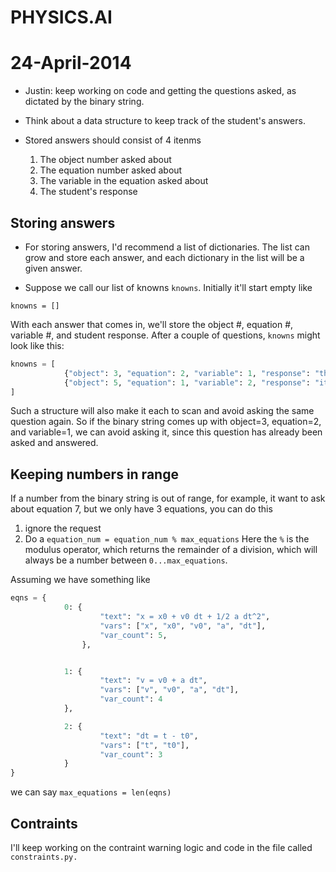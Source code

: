 # PHYSICS.AI

# 24-April-2014

* Justin: keep working on code and getting the questions asked, as dictated by the binary string.

* Think about a data structure to keep track of the student's answers.

* Stored answers should consist of 4 itenms
    1. The object number asked about
    1. The equation number asked about
    1. The variable in the equation asked about
    1. The student's response

## Storing answers
* For storing answers, I'd recommend a list of dictionaries.  The list can grow and store each answer, and each dictionary in the list will be a given answer.  

* Suppose we call our list of knowns `knowns`. Initially it'll start empty like

```
knowns = []
```

With each answer that comes in, we'll store the object #, equation #, variable #, and student response. After a couple of questions, `knowns` might look like this:


```python
knowns = [
            {"object": 3, "equation": 2, "variable": 1, "response": "the speed of the stone after it accelerated"},
            {"object": 5, "equation": 1, "variable": 2, "response": "it says the the truck is initally at x=0"}
]
```

Such a structure will also make it each to scan and avoid asking the same question again.  So if the binary string comes up with object=3, equation=2, and variable=1, we can avoid asking it, since this question has already been asked and answered.

## Keeping numbers in range

If a number from the binary string is out of range, for example, it want to ask about equation 7, but we only have 3 equations, you can do this

1. ignore the request
2. Do a `equation_num = equation_num % max_equations` Here the `%` is the modulus operator, which returns the remainder of a division, which will always be a number between `0...max_equations`.

Assuming we have something like

```python
eqns = {
            0: {
                    "text": "x = x0 + v0 dt + 1/2 a dt^2", 
                    "vars": ["x", "x0", "v0", "a", "dt"],
                    "var_count": 5,
                },


            1: {
                    "text": "v = v0 + a dt",
                    "vars": ["v", "v0", "a", "dt"],
                    "var_count": 4
            },

            2: {
                    "text": "dt = t - t0",
                    "vars": ["t", "t0"],
                    "var_count": 3
            }
}
```

we can say `max_equations = len(eqns)`

## Contraints

I'll keep working on the contraint warning logic and code in the file called `constraints.py.`
